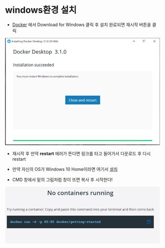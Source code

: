 # windows환경 설치

- [Docker](https://www.docker.com/get-started) 에서 Download for Windows 클릭 후 설치 완료되면 재시작 버튼을 클릭

![도커설치_1](00_Docker_Download.assets/도커설치_1.PNG)

- 재시작 후 만약 **restart** 에러가 뜬다면 링크를 타고 들어가서 다운로드 후 다시 restart

- 만약 자신의 OS가 Windows 10 Home이라면  여기서 [설치](https://hub.docker.com/editions/community/docker-ce-desktop-windows/?tab=description )



- CMD 창에서 밑의 그림처럼 창이 뜨면 복사 후 시작한다!

![도커설치_2](00_Docker_Download.assets/도커설치_2.PNG)


